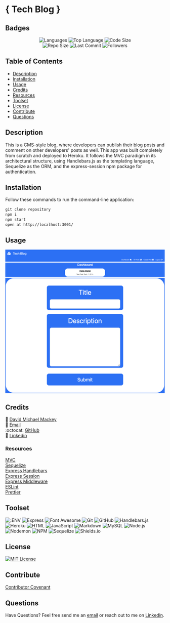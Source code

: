 # { Tech Blog }

## Badges

<p align="center">
<img src="https://img.shields.io/github/languages/count/davidmichaelmackey/tech-blog?color=FF9AA2&style=for-the-badge" alt="Languages" />
<img src="https://img.shields.io/github/languages/top/davidmichaelmackey/tech-blog?color=FFB7B2&style=for-the-badge" alt="Top Language" />
<img src="https://img.shields.io/github/languages/code-size/davidmichaelmackey/tech-blog?color=FFDAC1&style=for-the-badge" alt="Code Size" /><br>
<img src="https://img.shields.io/github/repo-size/davidmichaelmackey/tech-blog?color=E2F0CB&style=for-the-badge" alt="Repo Size" />
<img src="https://img.shields.io/github/last-commit/davidmichaelmackey/tech-blog?color=B5EAD7&style=for-the-badge" alt="Last Commit" />
<img src="https://img.shields.io/github/followers/davidmichaelmackey?style=for-the-badge" alt="Followers" />
</p>

## Table of Contents

- [Description](#description)
- [Installation](#installation)
- [Usage](#usage)
- [Credits](#credits)
- [Resources](#resources)
- [Toolset](#toolset)
- [License](#license)
- [Contribute](#contribute)
- [Questions](#questions)

## Description
This is a CMS-style blog, where developers can publish their blog posts and comment on other developers' posts as well. This app was built completely from scratch and deployed to Heroku. It follows the MVC paradigm in its architectural structure, using Handlebars.js as the templating language, Sequelize as the ORM, and the express-session npm package for authentication.

## Installation
Follow these commands to run the command-line application:  

    git clone repository
    npm i
    npm start
    open at http://localhost:3001/

## Usage

  ![Usage](./public/assets/images/screenshot1.png)
  ![Usage](./public/assets/images/screenshot2.png)
  ![Usage](./public/assets/images/screenshot3.png)

## Credits

:bust_in_silhouette: [David Michael Mackey](https://www.notion.so/davidmichaelmackey/David-Mackey-a59ce61a996840d6a933e3b135673467?pvs=4)<br>
:email: [Email](mailto:davidmackey@hey.com)<br>
:octocat: [GitHub](https://github.com/davidmichaelmackey/)<br>
:briefcase: [Linkedin](https://linkedin.com/in/davidmichaelmackey/)<br>

### Resources

  [MVC](https://developer.mozilla.org/en-US/docs/Glossary/MVC)<br>
  [Sequelize](https://sequelize.org/docs/v6/core-concepts/model-basics)<br>
  [Express Handlebars](https://www.npmjs.com/package/express-handlebars)<br>
  [Express Session](https://www.npmjs.com/package/express-session)<br>
  [Express Middleware](https://expressjs.com/en/guide/using-middleware.html)<br>
  [ESLint](https://eslint.org/docs/latest/use/configure/)<br>
  [Prettier](https://prettier.io/docs/en/index.html)

## Toolset

![.ENV](https://img.shields.io/badge/.ENV-ECD53F?style=for-the-badge&logo=.ENV&logoColor=ECD53F&labelColor=gray)
![Express](https://img.shields.io/badge/Express-000000?style=for-the-badge&logo=Express&logoColor=000000&labelColor=gray)
![Font Awesome](https://img.shields.io/badge/Font_Awesome-528DD7?style=for-the-badge&logo=Font-Awesome&logoColor=528DD7&labelColor=gray)
![Git](https://img.shields.io/badge/Git-F05032?style=for-the-badge&logo=Git&logoColor=F05032&labelColor=gray)
![GitHub](https://img.shields.io/badge/GitHub-181717?style=for-the-badge&logo=GitHub&logoColor=181717&labelColor=gray)
![Handlebars.js](https://img.shields.io/badge/Handlebars.js-E34F26?style=for-the-badge&logo=Handlebarsdotjs&logoColor=E34F26&labelColor=gray)
![Heroku](https://img.shields.io/badge/Heroku-430098?style=for-the-badge&logo=Heroku&logoColor=430098&labelColor=gray)
![HTML](https://img.shields.io/badge/HTML-E34F26?style=for-the-badge&logo=HTML5&logoColor=E34F26&labelColor=gray)
![JavaScript](https://img.shields.io/badge/JavaScript-F7DF1E?style=for-the-badge&logo=JavaScript&logoColor=F7DF1E&labelColor=gray)
![Markdown](https://img.shields.io/badge/Markdown-000000?style=for-the-badge&logo=Markdown&logoColor=000000&labelColor=gray)
![MySQL](https://img.shields.io/badge/MySQL-4479A1?style=for-the-badge&logo=MySQL&logoColor=4479A1&labelColor=gray)
![Node.js](https://img.shields.io/badge/Node.js-339933?style=for-the-badge&logo=Node.js&logoColor=339933&labelColor=gray)
![Nodemon](https://img.shields.io/badge/Nodemon-76D04B?style=for-the-badge&logo=Nodemon&logoColor=76D04B&labelColor=gray)
![NPM](https://img.shields.io/badge/NPM-CB3837?style=for-the-badge&logo=NPM&logoColor=CB3837&labelColor=gray)
![Sequelize](https://img.shields.io/badge/Sequelize-52B0E7?style=for-the-badge&logo=Sequelize&logoColor=52B0E7&labelColor=gray)
![Shields.io](https://img.shields.io/badge/Shields.io-000000?style=for-the-badge&logo=Shields.io&logoColor=000000&labelColor=gray)

## License

<a href="https://opensource.org/licenses/MIT"><img src="https://img.shields.io/badge/License-MIT-A31F34?style=for-the-badge" alt="MIT License"/></a>

## Contribute

[Contributor Covenant](https://www.contributor-covenant.org/)

## Questions

Have Questions? Feel free send me an [email](mailto:davidmackey@hey.com) or reach out to me on [Linkedin](https://linkedin.com/in/davidmichaelmackey/).
